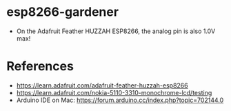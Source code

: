 # esp8266-gardener

- On the Adafruit Feather HUZZAH ESP8266, the analog pin is also 1.0V max!

# References

- https://learn.adafruit.com/adafruit-feather-huzzah-esp8266
- https://learn.adafruit.com/nokia-5110-3310-monochrome-lcd/testing
- Arduino IDE on Mac: https://forum.arduino.cc/index.php?topic=702144.0
